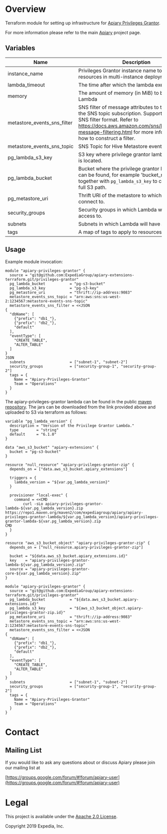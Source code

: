 # Overview

Terraform module for setting up infrastructure for [Apiary Privileges Grantor](https://github.com/ExpediaGroup/apiary-extensions/tree/master/apiary-metastore-events/apiary-metastore-consumers/privileges-grantor).

For more information please refer to the main [Apiary](https://github.com/ExpediaInc/apiary) project page.

## Variables

| Name | Description | Type | Default | Required |
|------|-------------|:----:|:-----:|:-----:|
| instance\_name | Privileges Grantor instance name to identify resources in multi-instance deployments. | string | `""` | no |
| lambda\_timeout | The time after which the lambda execution stops. | string | `"200"` | no |
| memory | The amount of memory (in MiB) to be used by Lambda | string | `"512"` | no |
| metastore\_events\_sns\_filter | SNS filter of message attributes to the added to the SNS topic subscription. Supported format: SNS filter format. Refer to https://docs.aws.amazon.com/sns/latest/dg/sns-message-filtering.html for more information on how to construct a filter. | string | `{ "eventType": [ "CREATE_TABLE", "ALTER_TABLE" ] }` | no |
| metastore\_events\_sns\_topic | SNS Topic for Hive Metastore events. | string | n/a | yes |
| pg\_lambda\_s3\_key | S3 key where privilege grantor lambda jar/zip file is located. | string | n/a | yes |
| pg\_lambda\_bucket | Bucket where the privilege grantor lambda jar/zip can be found, for example 'bucket\_name'. Used together with `pg_lambda_s3_key` to construct the full S3 path. | string | n/a | yes |
| pg\_metastore\_uri | Thrift URI of the metastore to which Lambda will connect to. | string | n/a | yes |
| security\_groups | Security groups in which Lambda will have access to. | list | n/a | yes |
| subnets | Subnets in which Lambda will have access to. | list | n/a | yes |
| tags | A map of tags to apply to resources. | map | `<map>` | no |

## Usage

Example module invocation:
```
module "apiary-privileges-grantor" {
  source = "git@github.com:ExpediaGroup/apiary-extensions-terraform.git/privileges-grantor"
  pg_lambda_bucket           = "pg-s3-bucket"
  pg_lambda_s3_key           = "pg-s3-key"
  pg_metastore_uri           = "thrift://ip-address:9083"
  metastore_events_sns_topic = "arn:aws:sns:us-west-2:1234567:metastore-events-sns-topic"
  metastore_events_sns_filter = <<JSON
{
  "dbName": [
    {"prefix": "db1_"},
    {"prefix": "db2_"},
    "default"
  ],
  "eventType": [
    "CREATE_TABLE",
    "ALTER_TABLE"
  ]
}
JSON
  subnets                    = ["subnet-1", "subnet-2"]
  security_groups            = ["security-group-1", "security-group-2"]
  tags = {
    Name = "Apiary-Privileges-Grantor"
    Team = "Operations"
  }
}

```

The apiary-privileges-grantor lambda can be found in the public [maven repository](https://mvnrepository.com/artifact/com.expediagroup.apiary/apiary-privileges-grantor-lambda).
The jars can be downloaded from the link provided above and uploaded to S3 via terraform as follows:

```
variable "pg_lambda_version" {
  description = "Version of the Privilege Grantor Lambda."
  type        = "string"
  default     = "6.1.0"
}

data "aws_s3_bucket" "apiary-extensions" {
  bucket = "pg-s3-bucket"
}

resource "null_resource" "apiary-privileges-grantor-zip" {
  depends_on = ["data.aws_s3_bucket.apiary_extensions"]

  triggers = {
    lambda_version = "${var.pg_lambda_version}"
  }

  provisioner "local-exec" {
    command = <<CMD
        curl -sLo apiary-privileges-grantor-lambda-${var.pg_lambda_version}.zip https://repo1.maven.org/maven2/com/expediagroup/apiary/apiary-privileges-grantor-lambda/${var.pg_lambda_version}/apiary-privileges-grantor-lambda-${var.pg_lambda_version}.zip
CMD
  }
}

resource "aws_s3_bucket_object" "apiary-privileges-grantor-zip" {
  depends_on = ["null_resource.apiary-privileges-grantor-zip"]

  bucket = "${data.aws_s3_bucket.apiary_extensions.id}"
  key    = "apiary-privileges-grantor-lambda-${var.pg_lambda_version}.zip"
  source = "apiary-privileges-grantor-core-${var.pg_lambda_version}.zip"
}

module "apiary-privileges-grantor" {
  source = "git@github.com:ExpediaGroup/apiary-extensions-terraform.git/privileges-grantor"
  pg_lambda_bucket           = "${data.aws_s3_bucket.apiary-extensions.id}"
  pg_lambda_s3_key           = "${aws_s3_bucket_object.apiary-privileges-grantor-zip.id}"
  pg_metastore_uri           = "thrift://ip-address:9083"
  metastore_events_sns_topic = "arn:aws:sns:us-west-2:1234567:metastore-events-sns-topic"
  metastore_events_sns_filter = <<JSON
{
  "dbName": [
    {"prefix": "db1_"},
    {"prefix": "db2_"},
    "default"
  ],
  "eventType": [
    "CREATE_TABLE",
    "ALTER_TABLE"
  ]
}
  subnets                    = ["subnet-1", "subnet-2"]
  security_groups            = ["security-group-1", "security-group-2"]
  tags = {
    Name = "Apiary-Privileges-Grantor"
    Team = "Operations"
  }
}
``` 

# Contact

## Mailing List
If you would like to ask any questions about or discuss Apiary please join our mailing list at

  [https://groups.google.com/forum/#!forum/apiary-user](https://groups.google.com/forum/#!forum/apiary-user)

# Legal
This project is available under the [Apache 2.0 License](http://www.apache.org/licenses/LICENSE-2.0.html).

Copyright 2019 Expedia, Inc.
